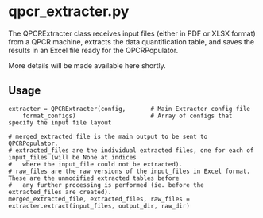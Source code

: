 # qpcr_extracter.py

The QPCRExtracter class receives input files (either in PDF or XLSX format) from a QPCR machine, extracts the data quantification table, and saves the results in an Excel file ready for the QPCRPopulator.

More details will be made available here shortly.

## Usage

    extracter = QPCRExtracter(config,       # Main Extracter config file
        format_configs)                     # Array of configs that specify the input file layout

    # merged_extracted_file is the main output to be sent to QPCRPopulator.
    # extracted_files are the individual extracted files, one for each of input_files (will be None at indices
    #   where the input_file could not be extracted).
    # raw_files are the raw versions of the input_files in Excel format. These are the unmodified extracted tables before
    #   any further processing is performed (ie. before the extracted_files are created).
    merged_extracted_file, extracted_files, raw_files = extracter.extract(input_files, output_dir, raw_dir)

